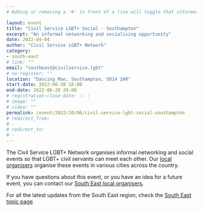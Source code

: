 ```yaml
--- 
# Adding or removing a '#' in front of a line will toggle that information off and on from being processed.

layout: event 
title: "Civil Service LGBT+ Social - Southampton" 
excerpt: "An informal networking and socialising opportunity" 
date: 2022-04-04 
author: "Civil Service LGBT+ Network" 
category: 
- south-east
# link: "" 
email: "southeast@civilservice.lgbt" 
# no-register: "" 
location: "Dancing Man, Southampton, SO14 2AR" 
start-date: 2022-06-20 18:00 
end-date: 2022-06-20 20:00 
# registration-close-date: -- : 
# image: "" 
# video: "" 
permalink: /event/2022/20/06/civil-service-lgbt-social-southampton 
# redirect_from: 
# - 
# redirect_to: 
# - 
---
```


The Civil Service LGBT+ Network organises informal networking and social events so that LGBT+ civil servants can meet each other. Our [local organisers](/team) organise these events in various cities across the country.

If you have questions about this event, or you have an idea for a future event, you can contact our [South East local organisers](mailto:northwest@civilservice.lgbt).

For all the latest updates from the South East region, check the [South East topic page](/topic/south-east)
